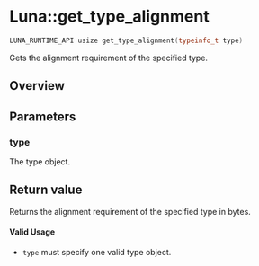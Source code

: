 # Luna::get_type_alignment

```c++
LUNA_RUNTIME_API usize get_type_alignment(typeinfo_t type)
```

Gets the alignment requirement of the specified type. 

## Overview


## Parameters
### type
The type object. 

## Return value
Returns the alignment requirement of the specified type in bytes. 

#### Valid Usage
* `type` must specify one valid type object. 

